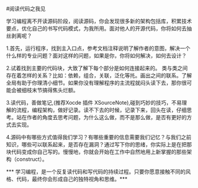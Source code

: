 #阅读代码之我见

   学习编程离不开读源码阶段，阅读源码，你会发现很多新的架构包括库，积累技术要点，优化自己的书写代码模式，为我所用。面对他人的开源代码，你将如何去抽丝剥离呢？
   
   1.首先，运行程序，找到主入口点，参考文档注释说明了解作者的意图，解决一个什么样的专业问题？面对这样的问题，如果是你，你将如何解决，如何去设计？ 
   
   2.试着找到主要的代码块，大致了解下每个部分是如何连接起来的。 类与类之间存在着怎样的关系？比如：依赖，组合，关联，泛化等扥。画出之间的联系。了解全局有助于你理清小细节。如果你没有理解程序的主流程就闷头读下去，那你很可能会被细枝末节搞得焦头烂额。
   
   3.读代码，善做笔记,(推荐Xocde 插件 XSourceNote),碰到巧妙的技巧，不易理解的流程，编程架构，做好记录。读不下去的时候，记录下来，回头在读，仔细思考。站在作者的角度去思考问题，为什么这么做，而不是那么做，是否有更好的方式去实现。
   
   4.源码中有哪些方式值得我们学习？有哪些重要的信息需要我们记忆？与我们之前知识，哪些可以联系起来，是否存在漏洞？通过写下你的思绪，你实际上是在把那块代码变成你自己写的。慢慢地，你就会开始在工作中自然地用上新掌握的那些架构（construct）。
   
  *** 学习编程，是一个反复读代码和写代码的持续过程。只要你愿意接触不同的风格、代码，最终你会形成自己的独特视角和思维。***
   
